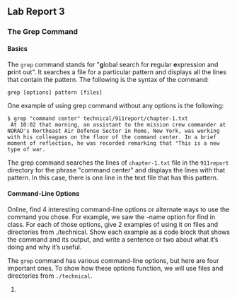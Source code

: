## **Lab Report 3**

### The Grep Command

#### Basics
The `grep` command stands for "**g**lobal search for **r**egular **e**xpression and **p**rint out". It searches a file for a particular pattern and displays all the lines that contain the pattern. The following is the syntax of the command:

`grep [options] pattern [files]`

One example of using grep command without any options is the following:
```
$ grep "command center" technical/911report/chapter-1.txt
 At 10:02 that morning, an assistant to the mission crew commander at NORAD's Northeast Air Defense Sector in Rome, New York, was working with his colleagues on the floor of the command center. In a brief moment of reflection, he was recorded remarking that "This is a new type of war.
```
The grep command searches the lines of `chapter-1.txt` file in the `911report` directory for the phrase "command center" and displays the lines with that pattern. In this case, there is one line in the text file that has this pattern.


#### Command-Line Options

Online, find 4 interesting command-line options or alternate ways to use the command you chose. For example, we saw the -name option for find in class. For each of those options, give 2 examples of using it on files and directories from ./technical. Show each example as a code block that shows the command and its output, and write a sentence or two about what it’s doing and why it’s useful.


The `grep` command has various command-line options, but here are four important ones. To show how these options function, we will use files and directories from `./technical`.

1. 



